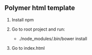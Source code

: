 Polymer html template
---------------------

 1. Install npm

 2. Go to root project and run:
  
    * ./node_modules/.bin/bower install
 
 3. Go to index.html
 
 
